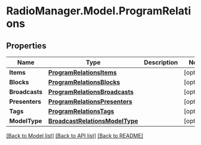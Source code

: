 # RadioManager.Model.ProgramRelations
## Properties

Name | Type | Description | Notes
------------ | ------------- | ------------- | -------------
**Items** | [**ProgramRelationsItems**](ProgramRelationsItems.md) |  | [optional] 
**Blocks** | [**ProgramRelationsBlocks**](ProgramRelationsBlocks.md) |  | [optional] 
**Broadcasts** | [**ProgramRelationsBroadcasts**](ProgramRelationsBroadcasts.md) |  | [optional] 
**Presenters** | [**ProgramRelationsPresenters**](ProgramRelationsPresenters.md) |  | [optional] 
**Tags** | [**ProgramRelationsTags**](ProgramRelationsTags.md) |  | [optional] 
**ModelType** | [**BroadcastRelationsModelType**](BroadcastRelationsModelType.md) |  | [optional] 

[[Back to Model list]](../README.md#documentation-for-models) [[Back to API list]](../README.md#documentation-for-api-endpoints) [[Back to README]](../README.md)

